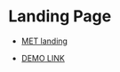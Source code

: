 # Landing Page

- [MET landing](https://www.figma.com/file/lSR1m42L9YwzQwzzxKwHpw/THE-MET)

- [DEMO LINK](https://NicssLucik02.github.io/layout_landing-page/)




